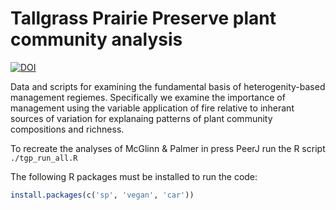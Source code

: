 # Tallgrass Prairie Preserve plant community analysis

[![DOI](https://zenodo.org/badge/12820041.svg)](https://zenodo.org/badge/latestdoi/12820041)

Data and scripts for examining the fundamental basis of heterogenity-based management regiemes. Specifically we examine the importance of management using the variable application of fire relative to inherant sources of variation for explanaing patterns of plant community compositions and richness. 

To recreate the analyses of McGlinn & Palmer in press PeerJ run
the R script `./tgp_run_all.R`


The following R packages must be installed to run the code:

```r
install.packages(c('sp', 'vegan', 'car'))
```
